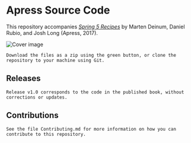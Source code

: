 # Apress Source Code

This repository accompanies [*Spring 5 Recipes*](http://www.apress.com/9781484227893) by Marten Deinum, Daniel Rubio, and Josh Long (Apress, 2017).

[comment]: #cover
![Cover image](https://media.springernature.com/full/springer-static/cover-hires/book/978-1-4842-2790-9?as=webp)

    Download the files as a zip using the green button, or clone the repository to your machine using Git.

## Releases

    Release v1.0 corresponds to the code in the published book, without corrections or updates.

## Contributions

    See the file Contributing.md for more information on how you can contribute to this repository.

